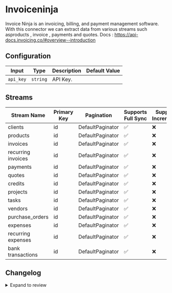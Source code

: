 # Invoiceninja
Invoice Ninja is an invoicing, billing, and payment management software.
With this connector we can extract data from various streams such asproducts , invoice , payments and quotes.
Docs : https://api-docs.invoicing.co/#overview--introduction

## Configuration

| Input | Type | Description | Default Value |
|-------|------|-------------|---------------|
| `api_key` | `string` | API Key.  |  |

## Streams
| Stream Name | Primary Key | Pagination | Supports Full Sync | Supports Incremental |
|-------------|-------------|------------|---------------------|----------------------|
| clients | id | DefaultPaginator | ✅ |  ❌  |
| products | id | DefaultPaginator | ✅ |  ❌  |
| invoices | id | DefaultPaginator | ✅ |  ❌  |
| recurring invoices | id | DefaultPaginator | ✅ |  ❌  |
| payments | id | DefaultPaginator | ✅ |  ❌  |
| quotes | id | DefaultPaginator | ✅ |  ❌  |
| credits | id | DefaultPaginator | ✅ |  ❌  |
| projects | id | DefaultPaginator | ✅ |  ❌  |
| tasks | id | DefaultPaginator | ✅ |  ❌  |
| vendors | id | DefaultPaginator | ✅ |  ❌  |
| purchase_orders | id | DefaultPaginator | ✅ |  ❌  |
| expenses | id | DefaultPaginator | ✅ |  ❌  |
| recurring expenses | id | DefaultPaginator | ✅ |  ❌  |
| bank transactions | id | DefaultPaginator | ✅ |  ❌  |

## Changelog

<details>
  <summary>Expand to review</summary>

| Version          | Date              | Pull Request | Subject        |
|------------------|-------------------|--------------|----------------|
| 0.0.13 | 2025-02-22 | [54317](https://github.com/airbytehq/airbyte/pull/54317) | Update dependencies |
| 0.0.12 | 2025-02-15 | [53798](https://github.com/airbytehq/airbyte/pull/53798) | Update dependencies |
| 0.0.11 | 2025-02-08 | [53289](https://github.com/airbytehq/airbyte/pull/53289) | Update dependencies |
| 0.0.10 | 2025-02-01 | [52764](https://github.com/airbytehq/airbyte/pull/52764) | Update dependencies |
| 0.0.9 | 2025-01-25 | [52273](https://github.com/airbytehq/airbyte/pull/52273) | Update dependencies |
| 0.0.8 | 2025-01-18 | [51780](https://github.com/airbytehq/airbyte/pull/51780) | Update dependencies |
| 0.0.7 | 2025-01-11 | [51179](https://github.com/airbytehq/airbyte/pull/51179) | Update dependencies |
| 0.0.6 | 2024-12-28 | [50664](https://github.com/airbytehq/airbyte/pull/50664) | Update dependencies |
| 0.0.5 | 2024-12-21 | [50134](https://github.com/airbytehq/airbyte/pull/50134) | Update dependencies |
| 0.0.4 | 2024-12-14 | [49605](https://github.com/airbytehq/airbyte/pull/49605) | Update dependencies |
| 0.0.3 | 2024-12-12 | [49234](https://github.com/airbytehq/airbyte/pull/49234) | Update dependencies |
| 0.0.2 | 2024-12-11 | [48917](https://github.com/airbytehq/airbyte/pull/48917) | Starting with this version, the Docker image is now rootless. Please note that this and future versions will not be compatible with Airbyte versions earlier than 0.64 |
| 0.0.1 | 2024-11-07 | | Initial release by [@ombhardwajj](https://github.com/ombhardwajj) via Connector Builder |

</details>
